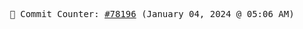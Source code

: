 <p align="center">
    <samp>
        📮 Commit Counter: <a href="https://github.com/Javascript-void0/Javascript-void0/commits/main">#78196</a> (January 04, 2024 @ 05:06 AM)
    </samp>
</p>